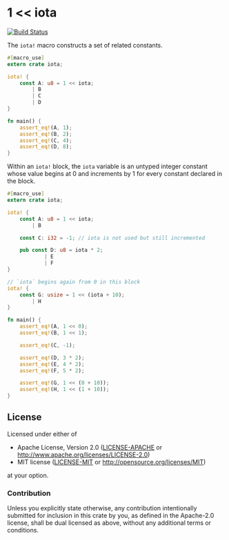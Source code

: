 1 &lt;&lt; iota
===============

[![Build Status](https://api.travis-ci.org/dtolnay/iota.svg?branch=master)](https://travis-ci.org/dtolnay/iota)

The `iota!` macro constructs a set of related constants.

```rust
#[macro_use]
extern crate iota;

iota! {
    const A: u8 = 1 << iota;
        | B
        | C
        | D
}

fn main() {
    assert_eq!(A, 1);
    assert_eq!(B, 2);
    assert_eq!(C, 4);
    assert_eq!(D, 8);
}
```

Within an `iota!` block, the `iota` variable is an untyped integer constant
whose value begins at 0 and increments by 1 for every constant declared in
the block.

```rust
#[macro_use]
extern crate iota;

iota! {
    const A: u8 = 1 << iota;
        | B

    const C: i32 = -1; // iota is not used but still incremented

    pub const D: u8 = iota * 2;
            | E
            | F
}

// `iota` begins again from 0 in this block
iota! {
    const G: usize = 1 << (iota + 10);
        | H
}

fn main() {
    assert_eq!(A, 1 << 0);
    assert_eq!(B, 1 << 1);

    assert_eq!(C, -1);

    assert_eq!(D, 3 * 2);
    assert_eq!(E, 4 * 2);
    assert_eq!(F, 5 * 2);

    assert_eq!(G, 1 << (0 + 10));
    assert_eq!(H, 1 << (1 + 10));
}
```

## License

Licensed under either of

 * Apache License, Version 2.0 ([LICENSE-APACHE](LICENSE-APACHE) or http://www.apache.org/licenses/LICENSE-2.0)
 * MIT license ([LICENSE-MIT](LICENSE-MIT) or http://opensource.org/licenses/MIT)

at your option.

### Contribution

Unless you explicitly state otherwise, any contribution intentionally submitted
for inclusion in this crate by you, as defined in the Apache-2.0 license, shall
be dual licensed as above, without any additional terms or conditions.
